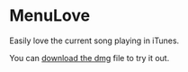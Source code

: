 # MenuLove
Easily love the current song playing in iTunes.

You can [download the dmg](https://github.com/thepaulstella/downloads/raw/master/MenuLove.dmg) file to try it out.